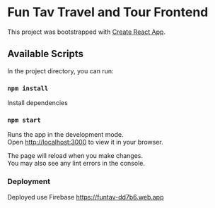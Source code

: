 # Fun Tav Travel and Tour Frontend

This project was bootstrapped with [Create React App](https://github.com/facebook/create-react-app).

## Available Scripts

In the project directory, you can run:

### `npm install`

Install dependencies

### `npm start`

Runs the app in the development mode.\
Open [http://localhost:3000](http://localhost:3000) to view it in your browser.

The page will reload when you make changes.\
You may also see any lint errors in the console.

### Deployment

Deployed use Firebase
https://funtav-dd7b6.web.app  

